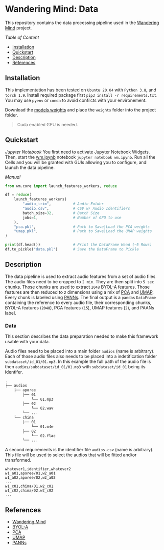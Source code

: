# Wandering Mind: Data

This repository contains the data processing pipeline used in the [Wandering Mind] project.

*Table of Content*
- [Installation](#installation)
- [Quickstart](#quickstart)
- [Description](#description)
- [References](#references)

<span id="installation"></span>
## Installation

This implementation has been tested on `Ubuntu 20.04` with `Python 3.8`, and `torch 1.9`.
Install required package first `pip3 install -r requirements.txt`.
You may use `pyenv` or `conda` to avoid confilcts with your environement.

Download the [models weights](https://s3.dvic.devinci.fr/public/wmdata_weights.tar.gz) and place the `weights` folder into the project folder.

> Cuda enabled GPU is needed.

<span id="quickstart"></span>
## Quickstart

*Jupyter Notebook*
You first need to activate Jupyter Notebook Widgets.
Then, start the [wm.ipynb](wm.ipynb) notebook `jupyter notebook wm.ipynb`.
Run all the Cells and you will be granted with GUIs allowing you to configure, and launch the data pipeline.

*Manual*
```python
from wm.core import launch_features_workers, reduce

df = reduce(
    launch_features_workers(
        "audio_trim",          # Audio Folder
        "audio.csv",           # CSV w/ Audio Identifiers
        batch_size=32,         # Batch Size
        jobs=1,                # Number of GPU to use
    ),
    "pca.pkl",                 # Path to Save|Load the PCA weights
    "umap.pkl",                # Path to Save|Load the UMAP weights
)

print(df.head())               # Print the DataFrame Head (~5 Rows)
df.to_pickle("data.pkl")       # Save the DataFrame to Pickle
```

<span id="description"></span>
## Description

The data pipeline is used to extract audio features from a set of audio files.
The audio files need to be cropped to `2 min`.
They are then split into `5 sec` chunks.
Those chunks are used to extract `2048` [BYOL-A] features.
Those features are then reduced to `2` dimensions using a mix of [PCA] and [UMAP].
Every chunk is labeled using [PANNs].
The final output is a `pandas` `DataFrame` containing the reference to every audio file, their corresponding chunks, BYOL-A features (`2048`), PCA features (`15`), UMAP features (`2`), and PAANs label.

### Data

This section describes the data preparation needed to make this framework usable with your data.

Audio files need to be placed into a main folder `audios` (name is arbitrary).
Each of those audio files also needs to be placed into a indetification folder `subdataset/id_01/01.mp3`.
In this example the full path of the audio file is then `audios/subdataset/id_01/01.mp3` with `subdataset/id_01` being its identifer.

```txt
.
├── audios
    ├── aporee
        ├── 01
            └── 01.mp3
        ├── 02
            └── 02.wav
        └── ...
    └── china
        ├── 01
            └── 01.m4e
        ├── 02
            └── 02.flac
        └── ...
```

A second requirements is the identifier file `audios.csv` (name is arbitrary).
This file will be used to select the audios that will be fitted and/or transformed.

```csv
whatever1,identifier,whatever2
w1_a01,aporee/01,w2_a01
w1_a02,aporee/02,w2_a02
...
w1_c01,china/01,w2_c01
w1_c02,china/02,w2_c02
...
```

<span id="references"></span>
## References

- [Wandering Mind]
- [BYOL-A]
- [PCA]
- [UMAP]
- [PANNs]


[Wandering Mind]: https://ger.sh/The-Wandering-Mind
[BYOL-A]: https://github.com/nttcslab/byol-a
[PCA]: https://scikit-learn.org/stable/modules/generated/sklearn.decomposition.PCA.html
[UMAP]: https://github.com/lmcinnes/umap
[PANNs]: https://github.com/qiuqiangkong/audioset_tagging_cnn